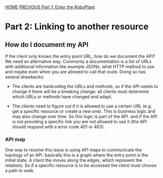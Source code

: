 [HOME](../README.md)
[PREVIOUS Part 1: Enter the RoboPlant](../part1/part1.md)
# Part 2: Linking to another resource

## How do I document my API
If the client only knows the entry point URL, how do we document the API? We need an alternative way. Commonly a documentation is a list of URLs with additional information like example JSONs, what HTTP method to use and maybe even when you are allowed to call that route. Doing so has several drawbacks:

- The clients are hardcoding the URLs and methods, so if the API needs to change it there will be a breaking change: all clients must determine which URLs or methods have changed and adapt.

- The clients need to figure out if it is allowed to use a certain URL (e.g. get a specific resource or create a new one). This is business logic and may also change over time. So this logic is part of the API. and if the API is not providing a specific link you are not allowed to use it (the API should respond with a error code 401 or 403).

### API map 
One way to resolve this issue is using API maps to communicate the topology of an API. basically this is a graph where the entry point is the initial state. A client the moves along the edges, which represent the relations. So if a specific resource is to be accessed the client must choose a path to walk.